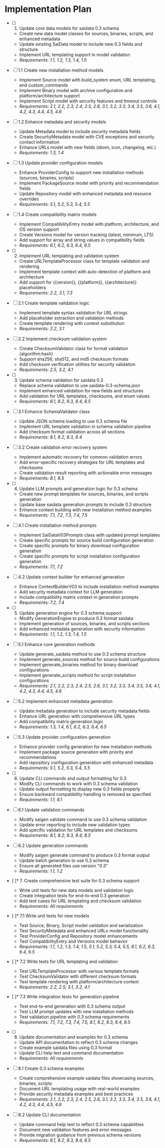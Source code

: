 # Implementation Plan

- [ ] 1. Update core data models for saidata 0.3 schema
  - Create new data model classes for sources, binaries, scripts, and enhanced metadata
  - Update existing SaiData model to include new 0.3 fields and structure
  - Implement URL templating support in model validation
  - _Requirements: 1.1, 1.2, 1.3, 1.4, 1.5_

- [ ] 1.1 Create new installation method models
  - Implement Source model with build_system enum, URL templating, and custom_commands
  - Implement Binary model with archive configuration and platform/architecture support
  - Implement Script model with security features and timeout controls
  - _Requirements: 2.1, 2.2, 2.3, 2.4, 2.5, 2.6, 3.1, 3.2, 3.3, 3.4, 3.5, 3.6, 4.1, 4.2, 4.3, 4.4, 4.5, 4.6_

- [ ] 1.2 Enhance metadata and security models
  - Update Metadata model to include security metadata fields
  - Create SecurityMetadata model with CVE exceptions and security contact information
  - Enhance URLs model with new fields (sbom, icon, changelog, etc.)
  - _Requirements: 1.3, 1.4_

- [ ] 1.3 Update provider configuration models
  - Enhance ProviderConfig to support new installation methods (sources, binaries, scripts)
  - Implement PackageSource model with priority and recommendation fields
  - Update Repository model with enhanced metadata and resource overrides
  - _Requirements: 5.1, 5.2, 5.3, 5.4, 5.5_

- [ ] 1.4 Create compatibility matrix models
  - Implement CompatibilityEntry model with platform, architecture, and OS version support
  - Create Versions model for version tracking (latest, minimum, LTS)
  - Add support for array and string values in compatibility fields
  - _Requirements: 6.1, 6.2, 6.3, 6.4, 6.5_

- [ ] 2. Implement URL templating and validation system
  - Create URLTemplateProcessor class for template validation and rendering
  - Implement template context with auto-detection of platform and architecture
  - Add support for {{version}}, {{platform}}, {{architecture}} placeholders
  - _Requirements: 2.2, 3.1, 7.3_

- [ ] 2.1 Create template validation logic
  - Implement template syntax validation for URL strings
  - Add placeholder extraction and validation methods
  - Create template rendering with context substitution
  - _Requirements: 2.2, 3.1_

- [ ] 2.2 Implement checksum validation system
  - Create ChecksumValidator class for format validation (algorithm:hash)
  - Support sha256, sha512, and md5 checksum formats
  - Add checksum verification utilities for security validation
  - _Requirements: 2.5, 3.2, 4.1_

- [ ] 3. Update schema validation for saidata 0.3
  - Replace schema validation to use saidata-0.3-schema.json
  - Implement enhanced validation for new fields and structures
  - Add validation for URL templates, checksums, and enum values
  - _Requirements: 8.1, 8.2, 8.3, 8.4, 8.5_

- [ ] 3.1 Enhance SchemaValidator class
  - Update JSON schema loading to use 0.3 schema file
  - Implement URL template validation in schema validation pipeline
  - Add checksum format validation across all sections
  - _Requirements: 8.1, 8.2, 8.3, 8.4_

- [ ] 3.2 Create validation error recovery system
  - Implement automatic recovery for common validation errors
  - Add error-specific recovery strategies for URL templates and checksums
  - Create validation result reporting with actionable error messages
  - _Requirements: 8.1, 8.5_

- [ ] 4. Update LLM prompts and generation logic for 0.3 schema
  - Create new prompt templates for sources, binaries, and scripts generation
  - Update base saidata generation prompts to include 0.3 structure
  - Enhance context building with new installation method examples
  - _Requirements: 7.1, 7.2, 7.3, 7.4, 7.5_

- [ ] 4.1 Create installation method prompts
  - Implement SaiDataV03Prompts class with updated prompt templates
  - Create specific prompts for source build configuration generation
  - Create specific prompts for binary download configuration generation
  - Create specific prompts for script installation configuration generation
  - _Requirements: 7.1, 7.2_

- [ ] 4.2 Update context builder for enhanced generation
  - Enhance ContextBuilderV03 to include installation method examples
  - Add security metadata context for LLM generation
  - Include compatibility matrix context in generation prompts
  - _Requirements: 7.2, 7.4_

- [ ] 5. Update generation engine for 0.3 schema support
  - Modify GenerationEngine to produce 0.3 format saidata
  - Implement generation of sources, binaries, and scripts sections
  - Add enhanced metadata generation with security information
  - _Requirements: 1.1, 1.2, 1.3, 1.4, 1.5_

- [ ] 5.1 Enhance core generation methods
  - Update generate_saidata method to use 0.3 schema structure
  - Implement generate_sources method for source build configurations
  - Implement generate_binaries method for binary download configurations
  - Implement generate_scripts method for script installation configurations
  - _Requirements: 2.1, 2.2, 2.3, 2.4, 2.5, 2.6, 3.1, 3.2, 3.3, 3.4, 3.5, 3.6, 4.1, 4.2, 4.3, 4.4, 4.5, 4.6_

- [ ] 5.2 Implement enhanced metadata generation
  - Update metadata generation to include security metadata fields
  - Enhance URL generation with comprehensive URL types
  - Add compatibility matrix generation logic
  - _Requirements: 1.3, 1.4, 6.1, 6.2, 6.3, 6.4, 6.5_

- [ ] 5.3 Update provider configuration generation
  - Enhance provider config generation for new installation methods
  - Implement package source generation with priority and recommendations
  - Add repository configuration generation with enhanced metadata
  - _Requirements: 5.1, 5.2, 5.3, 5.4, 5.5_

- [ ] 6. Update CLI commands and output formatting for 0.3
  - Modify CLI commands to work with 0.3 schema validation
  - Update output formatting to display new 0.3 fields properly
  - Ensure backward compatibility handling is removed as specified
  - _Requirements: 1.1, 8.1_

- [ ] 6.1 Update validation commands
  - Modify saigen validate command to use 0.3 schema validation
  - Update error reporting to include new validation types
  - Add specific validation for URL templates and checksums
  - _Requirements: 8.1, 8.2, 8.3, 8.4, 8.5_

- [ ] 6.2 Update generation commands
  - Modify saigen generate command to produce 0.3 format output
  - Update batch generation to use 0.3 schema
  - Ensure all generated files use version "0.3"
  - _Requirements: 1.1, 1.2_

- [ ]* 7. Create comprehensive test suite for 0.3 schema support
  - Write unit tests for new data models and validation logic
  - Create integration tests for end-to-end 0.3 generation
  - Add test cases for URL templating and checksum validation
  - _Requirements: All requirements_

- [ ]* 7.1 Write unit tests for new models
  - Test Source, Binary, Script model validation and serialization
  - Test SecurityMetadata and enhanced URLs model functionality
  - Test ProviderConfig and Repository model enhancements
  - Test CompatibilityEntry and Versions model behavior
  - _Requirements: 1.1, 1.2, 1.3, 1.4, 1.5, 5.1, 5.2, 5.3, 5.4, 5.5, 6.1, 6.2, 6.3, 6.4, 6.5_

- [ ]* 7.2 Write tests for URL templating and validation
  - Test URLTemplateProcessor with various template formats
  - Test ChecksumValidator with different checksum formats
  - Test template rendering with platform/architecture context
  - _Requirements: 2.2, 2.5, 3.1, 3.2, 4.1_

- [ ]* 7.3 Write integration tests for generation pipeline
  - Test end-to-end generation with 0.3 schema output
  - Test LLM prompt updates with new installation methods
  - Test validation pipeline with 0.3 schema requirements
  - _Requirements: 7.1, 7.2, 7.3, 7.4, 7.5, 8.1, 8.2, 8.3, 8.4, 8.5_

- [ ] 8. Update documentation and examples for 0.3 schema
  - Update API documentation to reflect 0.3 schema changes
  - Create example saidata files using 0.3 format
  - Update CLI help text and command documentation
  - _Requirements: All requirements_

- [ ] 8.1 Create 0.3 schema examples
  - Create comprehensive example saidata files showcasing sources, binaries, scripts
  - Document URL templating usage with real-world examples
  - Provide security metadata examples and best practices
  - _Requirements: 2.1, 2.2, 2.3, 2.4, 2.5, 2.6, 3.1, 3.2, 3.3, 3.4, 3.5, 3.6, 4.1, 4.2, 4.3, 4.4, 4.5, 4.6_

- [ ] 8.2 Update CLI documentation
  - Update command help text to reflect 0.3 schema capabilities
  - Document new validation features and error messages
  - Provide migration guidance from previous schema versions
  - _Requirements: 8.1, 8.2, 8.3, 8.4, 8.5_